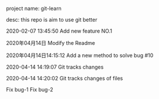 project name: git-learn

desc:
this repo is aim to use git better

2020-02-07 13:45:50
Add new feature NO.1

2020年04月14日
Modify the Readme

2020年04月14日14:15:12
Add a new method to solve bug #10

2020-04-14 14:19:07
Git tracks changes

2020-04-14 14:20:02
Git tracks changes of files

Fix bug-1
Fix bug-2